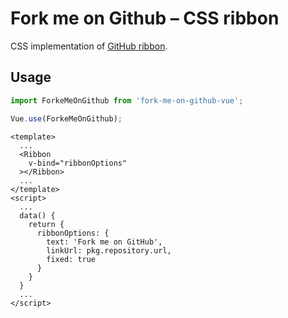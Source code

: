 # Fork me on Github – CSS ribbon

CSS implementation of [GitHub ribbon](//github.com/blog/273-github-ribbons).

## Usage

``` javascript
import ForkeMeOnGithub from 'fork-me-on-github-vue';

Vue.use(ForkeMeOnGithub);
```

```
<template>
  ...
  <Ribbon
    v-bind="ribbonOptions"
  ></Ribbon>
  ...
</template>
<script>
  ...
  data() {
    return {
      ribbonOptions: {
        text: 'Fork me on GitHub',
        linkUrl: pkg.repository.url,
        fixed: true
      }
    }
  }
  ...
</script>
```
